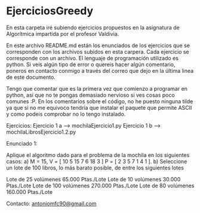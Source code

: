 # EjerciciosGreedy

En esta carpeta iré subiendo ejercicios propuestos en la asignatura de Algorítmica impartida por el profesor Valdivia.

En este archivo README.md están los enunciados de los ejercicios que se corresponden con los archivos subidos en esta carpera. Cada ejercicio se corresponde con un archivo.
El lenguaje de programación utilizado es python. Si veis algún tipo de error o quereis hacer algún comentario, poneros en contacto conmigo a través del correo que dejo en la última linea de este documento.

Tengo que comentar que es la primera vez que comienzo a programar en python, así que no te pongas demasiado nervioso si ves cosas poco comunes :P. En los comentarios sobre el código, no he puesto ninguna tilde ya que si no me equivoco tendría que instalar el paquete que permite ASCII y como podeis comprobar no lo tengo instalado.

Ejercicios:
Ejercicio 1 a --> mochilaEjercicio1.py
Ejercicio 1 b --> mochilaLibrosEjercicio1.2.py

Enunciado 1:

Aplique el algoritmo dado para el problema de la mochila en los siguientes casos:
a) M = 15, V = [ 10 5 15 7 6 18 3 ]
    P = [ 2 3 5 7 1 4 1 ].
b) Seleccione un lote de 100 libros, lo más barato posible, de entre los siguientes lotes

  Lote de 25 volúmenes 65.000 Ptas./Lote
  Lote de 10 volúmenes 30.000 Ptas./Lote
  Lote de 100 volúmenes 270.000 Ptas./Lote
  Lote de 80 volúmenes 160.000 Ptas./Lote





Contacto: antoniomfc90@gmail.com
